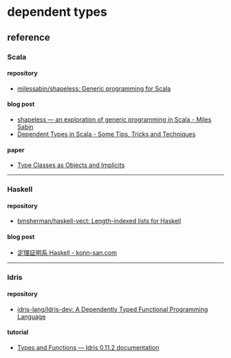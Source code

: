 dependent types
===============

## reference

### Scala

#### repository
- [milessabin/shapeless: Generic programming for Scala](https://github.com/milessabin/shapeless)

#### blog post
- [shapeless — an exploration of generic programming in Scala - Miles Sabin](http://milessabin.com/blog/2011/12/19/shapeless-preview/)
- [Dependent Types in Scala - Some Tips, Tricks and Techniques](http://wheaties.github.io/Presentations/Scala-Dep-Types/dependent-types.html#/)

#### paper
- [Type Classes as Objects and Implicits](http://ropas.snu.ac.kr/~bruno/papers/TypeClasses.pdf)

---

### Haskell

#### repository
- [bmsherman/haskell-vect: Length-indexed lists for Haskell](https://github.com/bmsherman/haskell-vect)

#### blog post
- [定理証明系 Haskell - konn-san.com](http://konn-san.com/prog/2013-advent-calendar.html)

---

### Idris

#### repository
- [idris-lang/Idris-dev: A Dependently Typed Functional Programming Language](https://github.com/idris-lang/Idris-dev)

#### tutorial
- [Types and Functions — Idris 0.11.2 documentation](http://docs.idris-lang.org/en/latest/tutorial/typesfuns.html)
